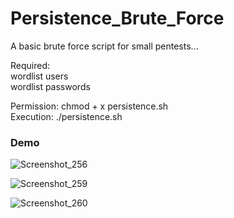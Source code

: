 # Persistence_Brute_Force
A basic brute force script for small pentests...

Required:<br/>
wordlist users<br/>
wordlist passwords<br/>

Permission: chmod + x persistence.sh <br/>
Execution: ./persistence.sh

### Demo
![Screenshot_256](https://user-images.githubusercontent.com/38273600/105871766-6828a180-5fd8-11eb-9c8d-834118870867.png)

![Screenshot_259](https://user-images.githubusercontent.com/38273600/105871791-6ced5580-5fd8-11eb-978e-bdab25bb431c.png)

![Screenshot_260](https://user-images.githubusercontent.com/38273600/105871800-6fe84600-5fd8-11eb-9dff-8c79383a709b.png)

